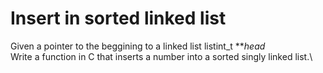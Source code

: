 # Insert in sorted linked list #
Given a pointer to the beggining to a linked list listint_t ***head*\
Write a function in C that inserts a number into a sorted singly linked list.\
